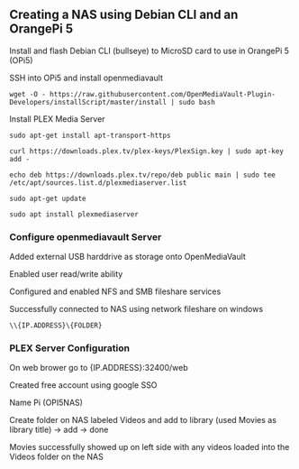 ## Creating a NAS using Debian CLI and an OrangePi 5

Install and flash Debian CLI (bullseye) to MicroSD card to use in OrangePi 5 (OPi5)

SSH into OPi5 and install openmediavault 
```
wget -O - https://raw.githubusercontent.com/OpenMediaVault-Plugin-Developers/installScript/master/install | sudo bash
```

Install PLEX Media Server
```
sudo apt-get install apt-transport-https

curl https://downloads.plex.tv/plex-keys/PlexSign.key | sudo apt-key add -

echo deb https://downloads.plex.tv/repo/deb public main | sudo tee /etc/apt/sources.list.d/plexmediaserver.list

sudo apt-get update

sudo apt install plexmediaserver
```

### Configure openmediavault Server
Added external USB harddrive as storage onto OpenMediaVault

Enabled user read/write ability

Configured and enabled NFS and SMB fileshare services

Successfully connected to NAS using network fileshare on windows
```
\\{IP.ADDRESS}\{FOLDER}
```

### PLEX Server Configuration

On web brower go to {IP.ADDRESS}:32400/web

Created free account using google SSO

Name Pi (OPI5NAS)

Create folder on NAS labeled Videos and add to library (used Movies as library title) -> add -> done

Movies successfully showed up on left side with any videos loaded into the Videos folder on the NAS

